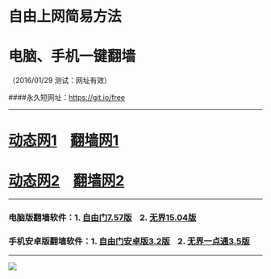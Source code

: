 # 自由上网简易方法
# 电脑、手机一键翻墙
（2016/01/29 测试：网址有效）

####永久短网址：https://git.io/free

***

# <a href="http://dt01.awiki.org/129" target="_blank">动态网1</a>&nbsp;&nbsp;&nbsp;&nbsp;<a href="http://fq02.k4ds.org" target="_blank">翻墙网1</a>

# <a href="http://dt-01.olife.org/129" target="_blank">动态网2</a>&nbsp;&nbsp;&nbsp;&nbsp;<a href="http://fq01.pwnz.org" target="_blank">翻墙网2</a>

***

### 电脑版翻墙软件：1. <a href="http://fq03.ig42.org/fgget.php?fid=fg757p.zip" target="_blank">自由门7.57版</a>&nbsp;&nbsp;&nbsp;&nbsp;2. <a href="http://fq03.ig42.org/fgget.php?fid=u1504.zip" target="_blank">无界15.04版</a>

### 手机安卓版翻墙软件：1. <a href="http://fq03.ig42.org/fgget.php?fid=fgma32.apk" target="_blank">自由门安卓版3.2版</a>&nbsp;&nbsp;&nbsp;&nbsp;2. <a href="http://fq03.ig42.org/fgget.php?fid=um3.5.apk" target="_blank">无界一点通3.5版</a>

***

<p><img src="http://fq04.igster.org/pic/yjfq0.png"></p> 
